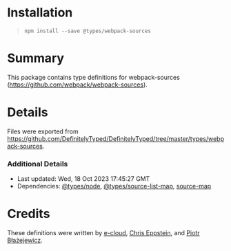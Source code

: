 # Installation
> `npm install --save @types/webpack-sources`

# Summary
This package contains type definitions for webpack-sources (https://github.com/webpack/webpack-sources).

# Details
Files were exported from https://github.com/DefinitelyTyped/DefinitelyTyped/tree/master/types/webpack-sources.

### Additional Details
 * Last updated: Wed, 18 Oct 2023 17:45:27 GMT
 * Dependencies: [@types/node](https://npmjs.com/package/@types/node), [@types/source-list-map](https://npmjs.com/package/@types/source-list-map), [source-map](https://npmjs.com/package/source-map)

# Credits
These definitions were written by [e-cloud](https://github.com/e-cloud), [Chris Eppstein](https://github.com/chriseppstein), and [Piotr Błażejewicz](https://github.com/peterblazejewicz).
